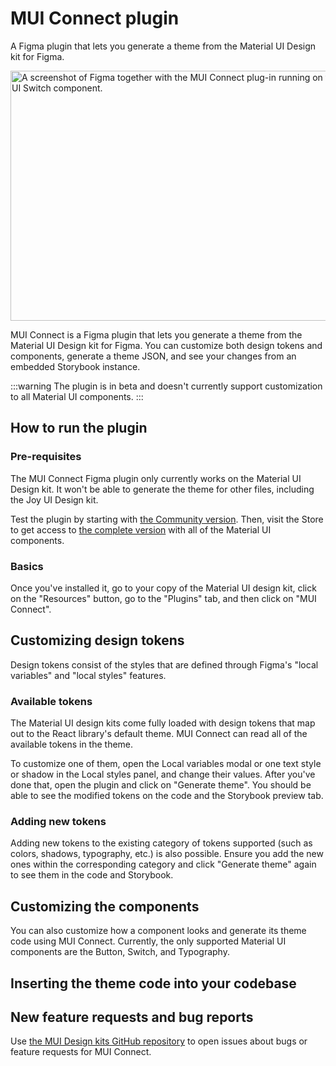 # MUI Connect plugin

<p class="description">A Figma plugin that lets you generate a theme from the Material UI Design kit for Figma. </p>

<img src="/static/material-ui/design-resources/connect.png" style="width: 814px;" alt="A screenshot of Figma together with the MUI Connect plug-in running on the side, doing customziations to the Material UI Switch component." width="1628" height="400" />

MUI Connect is a Figma plugin that lets you generate a theme from the Material UI Design kit for Figma.
You can customize both design tokens and components, generate a theme JSON, and see your changes from an embedded Storybook instance.

:::warning
The plugin is in beta and doesn't currently support customization to all Material UI components.
:::

## How to run the plugin

### Pre-requisites

The MUI Connect Figma plugin only currently works on the Material UI Design kit.
It won't be able to generate the theme for other files, including the Joy UI Design kit.

Test the plugin by starting with [the Community version](https://www.figma.com/community/file/912837788133317724/material-ui-for-figma-and-mui-x).
Then, visit the Store to get access to [the complete version](https://mui.com/r/material-ui-figma-latest/) with all of the Material UI components.

### Basics

Once you've installed it, go to your copy of the Material UI design kit, click on the "Resources" button, go to the "Plugins" tab, and then click on "MUI Connect".

## Customizing design tokens

Design tokens consist of the styles that are defined through Figma's "local variables" and "local styles" features.

### Available tokens

The Material UI design kits come fully loaded with design tokens that map out to the React library's default theme.
MUI Connect can read all of the available tokens in the theme.

To customize one of them, open the Local variables modal or one text style or shadow in the Local styles panel, and change their values.
After you've done that, open the plugin and click on "Generate theme".
You should be able to see the modified tokens on the code and the Storybook preview tab.

### Adding new tokens

Adding new tokens to the existing category of tokens supported (such as colors, shadows, typography, etc.) is also possible.
Ensure you add the new ones within the corresponding category and click "Generate theme" again to see them in the code and Storybook.

## Customizing the components

You can also customize how a component looks and generate its theme code using MUI Connect.
Currently, the only supported Material UI components are the Button, Switch, and Typography.

## Inserting the theme code into your codebase

## New feature requests and bug reports

Use [the MUI Design kits GitHub repository](https://github.com/mui/mui-design-kits/issues/new/choose) to open issues about bugs or feature requests for MUI Connect.
